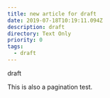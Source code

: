 ```yaml
---
title: new article for draft
date: 2019-07-18T10:19:11.094Z
description: draft
directory: Text Only
priority: 0
tags:
  - draft
---
```

draft

This is also a pagination test.
